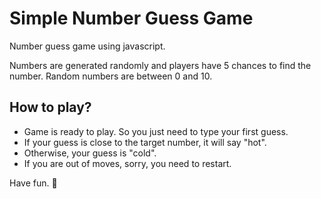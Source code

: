 # Simple Number Guess Game
Number guess game using javascript.

Numbers are generated randomly and players have 5 chances to find the number.
Random numbers are between 0 and 10.

## How to play?
* Game is ready to play. So you just need to type your first guess.
* If your guess is close to the target number, it will say "hot".
* Otherwise, your guess is "cold".
* If you are out of moves, sorry, you need to restart.

Have fun. :slightly_smiling_face:
